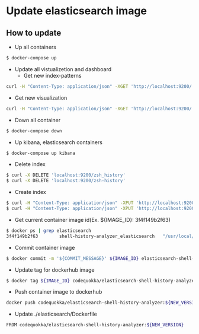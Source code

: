 # Update elasticsearch image

## How to update

- Up all containers
```zsh
$ docker-compose up
```

- Update all vistualizetion and dashboard
  - Get new index-patterns
```zsh
curl -H "Content-Type: application/json" -XGET 'http://localhost:9200/.kibana/_search?pretty' -d @elasticsearch/search/get-index-pattern.json
```

  - Get new visualization
```zsh
curl -H "Content-Type: application/json" -XGET 'http://localhost:9200/.kibana/_search?pretty' -d @elasticsearch/search/get-visualization.json
```

- Down all container
```zsh
$ docker-compose down
```

- Up kibana, elasticsearch containers
```zsh
$ docker-compose up kibana
```

- Delete index
```zsh
$ curl -X DELETE 'localhost:9200/zsh_history'
$ curl -X DELETE 'localhost:9200/zsh-history'
```

- Create index
```zsh
$ curl -H "Content-Type: application/json" -XPUT 'http://localhost:9200/zsh_history' -d @elasticsearch/mapping/zsh_history_mapping.json
$ curl -H "Content-Type: application/json" -XPUT 'http://localhost:9200/zsh-history' -d @elasticsearch/mapping/zsh_history_mapping.json
```

- Get current container image id(Ex. ${IMAGE_ID}: 3f4f149b2f63)
```zsh
$ docker ps | grep elasticsearch
3f4f149b2f63        shell-history-analyzer_elasticsearch   "/usr/local/bin/dock…"   About an hour ago   Up About an hour    0.0.0.0:9200->9200/tcp, 0.0.0.0:9300->9300/tcp   elasticsearch
```

- Commit container image
```zsh
$ docker commit -m '${COMMIT_MESSAGE}' ${IMAGE_ID} elasticsearch-shell-history-analyzer:${NEW_VERSION}
```

- Update tag for dockerhub image
```zsh
$ docker tag ${IMAGE_ID} codequokka/elasticsearch-shell-history-analyzer:${NEW_VERSION}
```

- Push container image to dockerhub
```zsh
docker push codequokka/elasticsearch-shell-history-analyzer:${NEW_VERSION}
```

- Update ./elasticsearch/Dockerfile
```zsh
FROM codequokka/elasticsearch-shell-history-analyzer:${NEW_VERSION}
```
